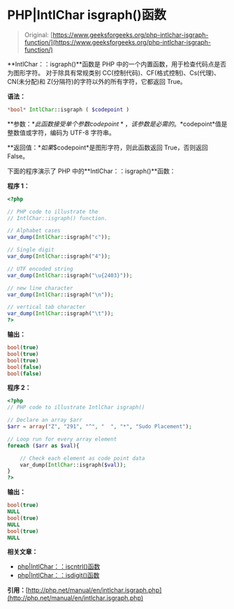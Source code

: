 # PHP|IntlChar isgraph()函数

> Original: [https://www.geeksforgeeks.org/php-intlchar-isgraph-function/](https://www.geeksforgeeks.org/php-intlchar-isgraph-function/)

**IntlChar：：isgraph()**函数是 PHP 中的一个内置函数，用于检查代码点是否为图形字符。 对于除具有常规类别 CC(控制代码)、CF(格式控制)、Cs(代理)、CN(未分配)和 Z(分隔符)的字符以外的所有字符，它都返回 True。

**语法：**

```php
*bool* IntlChar::isgraph ( $codepoint )
```

**参数：**此函数接受单个参数*$codepoint*，该参数是必需的。 *$codepoint*值是整数值或字符，编码为 UTF-8 字符串。

**返回值：**如果*$codepoint*是图形字符，则此函数返回 True，否则返回 False。

下面的程序演示了 PHP 中的**IntlChar：：isgraph()**函数：

**程序 1：**

```php
<?php

// PHP code to illustrate the 
// IntlChar::isgraph() function.

// Alphabet cases 
var_dump(IntlChar::isgraph("c"));

// Single digit
var_dump(IntlChar::isgraph("4"));

// UTF encoded string
var_dump(IntlChar::isgraph("\u{2403}"));

// new line character
var_dump(IntlChar::isgraph("\n"));

// vertical tab character
var_dump(IntlChar::isgraph("\t"));
?>
```

**输出：**

```php
bool(true)
bool(true)
bool(true)
bool(false)
bool(false)

```

**程序 2：**

```php
<?php
// PHP code to illustrate IntlChar isgraph()

// Declare an array $arr
$arr = array("Z", "291", "^", "  ", "*", "Sudo Placement");

// Loop run for every array element
foreach ($arr as $val){

    // Check each element as code point data
    var_dump(IntlChar::isgraph($val));
}
?>
```

**输出：**

```php
bool(true)
NULL
bool(true)
NULL
bool(true)
NULL

```

**相关文章：**

*   [php|IntlChar：：iscntrl()函数](https://www.geeksforgeeks.org/php-intlchariscntrl-function/)
*   [php|IntlChar：：isdigit()函数](https://www.geeksforgeeks.org/php-intlcharisdigit-function/)

**引用：**[http://php.net/manual/en/intlchar.isgraph.php](http://php.net/manual/en/intlchar.isgraph.php)